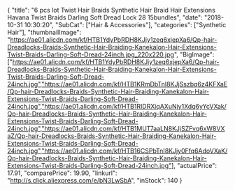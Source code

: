{
	"title": "6 pcs  lot Twist Hair Braids Synthetic Hair Braid Hair Extensions Havana Twist Braids Darling Soft Dread Lock 28  15bundles",
	"date": "2018-10-31 10:30:20",
	"SubCat": ["Hair & Accessories"],
	"categories": ["Synthetic Hair"],
	"thumbnailImage": "https://ae01.alicdn.com/kf/HTB1YdyPbRDH8KJjy1zeq6xjepXa6/Qp-hair-Dreadlocks-Braids-Synthetic-Hair-Braiding-Kanekalon-Hair-Extensions-Twist-Braids-Darling-Soft-Dread-24inch.jpg_220x220.jpg",
	"BigImage": ["https://ae01.alicdn.com/kf/HTB1YdyPbRDH8KJjy1zeq6xjepXa6/Qp-hair-Dreadlocks-Braids-Synthetic-Hair-Braiding-Kanekalon-Hair-Extensions-Twist-Braids-Darling-Soft-Dread-24inch.jpg","https://ae01.alicdn.com/kf/HTB1KRmDbTnI8KJjSszbq6z4KFXaE/Qp-hair-Dreadlocks-Braids-Synthetic-Hair-Braiding-Kanekalon-Hair-Extensions-Twist-Braids-Darling-Soft-Dread-24inch.jpg","https://ae01.alicdn.com/kf/HTB1RIDRXiqAXuNjy1Xdq6yYcVXak/Qp-hair-Dreadlocks-Braids-Synthetic-Hair-Braiding-Kanekalon-Hair-Extensions-Twist-Braids-Darling-Soft-Dread-24inch.jpg","https://ae01.alicdn.com/kf/HTB1MUT7aaLN8KJjSZFvq6xW8VXaZ/Qp-hair-Dreadlocks-Braids-Synthetic-Hair-Braiding-Kanekalon-Hair-Extensions-Twist-Braids-Darling-Soft-Dread-24inch.jpg","https://ae01.alicdn.com/kf/HTB16CSPbTnI8KJjy0Ffq6AdoVXaK/Qp-hair-Dreadlocks-Braids-Synthetic-Hair-Braiding-Kanekalon-Hair-Extensions-Twist-Braids-Darling-Soft-Dread-24inch.jpg"],
	"actualPrice": 17.91,
	"comparePrice": 19.90,
	"linkurl": "http://s.click.aliexpress.com/e/bN3LwSbA",
	"inStock": 140
}
